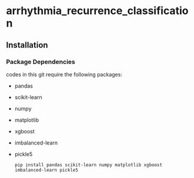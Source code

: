 # arrhythmia_recurrence_classification

Installation
-------------

### Package Dependencies
codes in this git require the following packages:

* pandas
* scikit-learn
* numpy
* matplotlib
* xgboost
* imbalanced-learn
* pickle5

      pip install pandas scikit-learn numpy matplotlib xgboost imbalanced-learn pickle5

